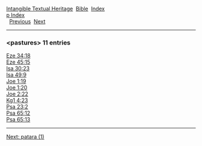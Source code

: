 [Intangible Textual Heritage](../../index)  [Bible](../index) 
[Index](index)   
[p Index](_p_)  
  [Previous](c08302)  [Next](c08304) 

------------------------------------------------------------------------

### &lt;pastures&gt; 11 entries

[Eze 34:18](../kjv/eze034.htm#018)  
[Eze 45:15](../kjv/eze045.htm#015)  
[Isa 30:23](../kjv/isa030.htm#023)  
[Isa 49:9](../kjv/isa049.htm#009)  
[Joe 1:19](../kjv/joe001.htm#019)  
[Joe 1:20](../kjv/joe001.htm#020)  
[Joe 2:22](../kjv/joe002.htm#022)  
[Kg1 4:23](../kjv/kg1004.htm#023)  
[Psa 23:2](../kjv/psa023.htm#002)  
[Psa 65:12](../kjv/psa065.htm#012)  
[Psa 65:13](../kjv/psa065.htm#013)  

------------------------------------------------------------------------

[Next: patara (1)](c08304)
